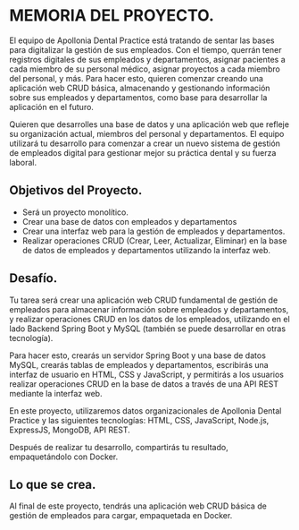 # MEMORIA DEL PROYECTO.

El equipo de Apollonia Dental Practice está tratando de sentar las bases para digitalizar la gestión de sus empleados. Con el tiempo, querrán tener registros digitales de sus empleados y departamentos, asignar pacientes a cada miembro de su personal médico, asignar proyectos a cada miembro del personal, y más. Para hacer esto, quieren comenzar creando una aplicación web CRUD básica, almacenando y gestionando información sobre sus empleados y departamentos, como base para desarrollar la aplicación en el futuro.

Quieren que desarrolles una base de datos y una aplicación web que refleje su organización actual, miembros del personal y departamentos. El equipo utilizará tu desarrollo para comenzar a crear un nuevo sistema de gestión de empleados digital para gestionar mejor su práctica dental y su fuerza laboral.



## Objetivos del Proyecto.

 - Será un proyecto monolítico.
 - Crear una base de datos con empleados y departamentos
 - Crear una interfaz web para la gestión de empleados y departamentos.
 - Realizar operaciones CRUD (Crear, Leer, Actualizar, Eliminar) en la base de datos de empleados y departamentos utilizando la interfaz web.


## Desafío.

Tu tarea será crear una aplicación web CRUD fundamental de gestión de empleados para almacenar información sobre empleados y departamentos, y realizar operaciones CRUD en los datos de los empleados, utilizando en el lado Backend  Spring Boot  y MySQL (también se puede desarrollar en otras tecnología).

Para hacer esto, crearás un servidor Spring Boot y una base de datos MySQL, crearás tablas de empleados y departamentos, escribirás una interfaz de usuario en HTML, CSS y JavaScript, y permitirás a los usuarios realizar operaciones CRUD en la base de datos a través de una API REST mediante la interfaz web.

En este proyecto, utilizaremos datos organizacionales de Apollonia Dental Practice y las siguientes tecnologías: HTML, CSS, JavaScript, Node.js, ExpressJS, MongoDB, API REST.

Después de realizar tu desarrollo, compartirás tu resultado, empaquetándolo con Docker.

## Lo que se crea.

Al final de este proyecto, tendrás una aplicación web CRUD básica de gestión de empleados para cargar, empaquetada en Docker.
